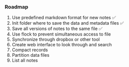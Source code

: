 ### Roadmap

1. Use predefined markdown format for new notes ✅
2. Init folder where to save the data and metadata files ✅
3. Save all versions of notes to the same file ✅
4. Use flock to prevent simultaneous access to file
5. Synchronize through dropbox or other tool
6. Create web interface to look through and search
7. Compact records
8. Partition data files
9. List all notes
